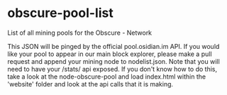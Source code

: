 # obscure-pool-list
List of all mining pools for the Obscure - Network

This JSON will be pinged by the official pool.osidian.im API. If you would like your pool to appear in our main block explorer, please make a pull request and append your mining node to nodelist.json. Note that you will need to have your /stats/ api exposed. If you don't know how to do this, take a look at the node-obscure-pool and load index.html within the 'website' folder and look at the api calls that it is making.


